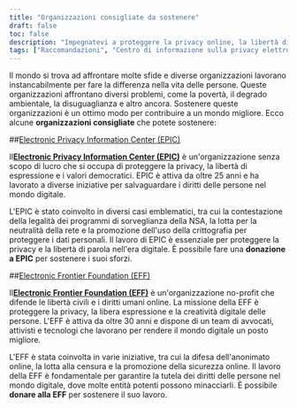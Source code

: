 ```yaml
---
title: "Organizzazioni consigliate da sostenere"
draft: false
toc: false
description: "Impegnatevi a proteggere la privacy online, la libertà di espressione e i valori democratici sostenendo l'Electronic Privacy Information Center (EPIC) e l'Electronic Frontier Foundation (EFF). Queste organizzazioni lavorano instancabilmente per salvaguardare i vostri diritti nel mondo digitale. La vostra donazione può contribuire a finanziare gli avvocati, gli attivisti e i tecnologi della EFF nei loro sforzi per difendere i diritti umani e le libertà online. Unitevi alla causa oggi stesso visitando i link indicati."
tags: ["Raccomandazioni", "Centro di informazione sulla privacy elettronica", "EPIC", "Fondazione Electronic Frontier", "FEP", "privacy", "libertà di espressione", "valori democratici", "missione", "libertà civili", "diritti umani", "attorneys", "attivisti", "tecnologi", "libera espressione", "creatività digitale"]
---
```


Il mondo si trova ad affrontare molte sfide e diverse organizzazioni lavorano instancabilmente per fare la differenza nella vita delle persone. Queste organizzazioni affrontano diversi problemi, come la povertà, il degrado ambientale, la disuguaglianza e altro ancora. Sostenere queste organizzazioni è un ottimo modo per contribuire a un mondo migliore. Ecco alcune **organizzazioni consigliate** che potete sostenere:

##[Electronic Privacy Information Center (EPIC)](https://donatenow.networkforgood.org/epic)

Il[**Electronic Privacy Information Center (EPIC)**](https://donatenow.networkforgood.org/epic) è un'organizzazione senza scopo di lucro che si occupa di proteggere la privacy, la libertà di espressione e i valori democratici. EPIC è attiva da oltre 25 anni e ha lavorato a diverse iniziative per salvaguardare i diritti delle persone nel mondo digitale.

L'EPIC è stato coinvolto in diversi casi emblematici, tra cui la contestazione della legalità dei programmi di sorveglianza della NSA, la lotta per la neutralità della rete e la promozione dell'uso della crittografia per proteggere i dati personali. Il lavoro di EPIC è essenziale per proteggere la privacy e la libertà di parola nell'era digitale. È possibile fare una **donazione a EPIC** per sostenere i suoi sforzi.

##[Electronic Frontier Foundation (EFF)](https://www.eff.org/issues/bloggers/legal/join)

Il[**Electronic Frontier Foundation (EFF)**](https://www.eff.org/issues/bloggers/legal/join) è un'organizzazione no-profit che difende le libertà civili e i diritti umani online. La missione della EFF è proteggere la privacy, la libera espressione e la creatività digitale delle persone. L'EFF è attiva da oltre 30 anni e dispone di un team di avvocati, attivisti e tecnologi che lavorano per rendere il mondo digitale un posto migliore.

L'EFF è stata coinvolta in varie iniziative, tra cui la difesa dell'anonimato online, la lotta alla censura e la promozione della sicurezza online. Il lavoro della EFF è fondamentale per garantire la tutela dei diritti delle persone nel mondo digitale, dove molte entità potenti possono minacciarli. È possibile **donare alla EFF** per sostenere il suo lavoro.
